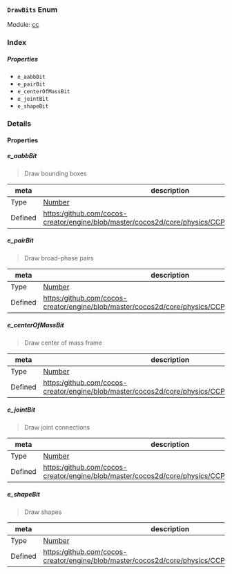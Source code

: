 ### `DrawBits` Enum



Module: [cc](../modules/cc.md)






### Index

##### Properties

  - `e_aabbBit`
  - `e_pairBit`
  - `e_centerOfMassBit`
  - `e_jointBit`
  - `e_shapeBit`

### Details

#### Properties


##### e_aabbBit

> Draw bounding boxes

| meta | description |
|------|-------------|
| Type | <a href="https://developer.mozilla.org/en/JavaScript/Reference/Global_Objects/Number" class="crosslink external" target="_blank">Number</a> |
| Defined | [https:/github.com/cocos-creator/engine/blob/master/cocos2d/core/physics/CCPhysicsManager.js:609](https:/github.com/cocos-creator/engine/blob/master/cocos2d/core/physics/CCPhysicsManager.js#L609) |



##### e_pairBit

> Draw broad-phase pairs

| meta | description |
|------|-------------|
| Type | <a href="https://developer.mozilla.org/en/JavaScript/Reference/Global_Objects/Number" class="crosslink external" target="_blank">Number</a> |
| Defined | [https:/github.com/cocos-creator/engine/blob/master/cocos2d/core/physics/CCPhysicsManager.js:616](https:/github.com/cocos-creator/engine/blob/master/cocos2d/core/physics/CCPhysicsManager.js#L616) |



##### e_centerOfMassBit

> Draw center of mass frame

| meta | description |
|------|-------------|
| Type | <a href="https://developer.mozilla.org/en/JavaScript/Reference/Global_Objects/Number" class="crosslink external" target="_blank">Number</a> |
| Defined | [https:/github.com/cocos-creator/engine/blob/master/cocos2d/core/physics/CCPhysicsManager.js:623](https:/github.com/cocos-creator/engine/blob/master/cocos2d/core/physics/CCPhysicsManager.js#L623) |



##### e_jointBit

> Draw joint connections

| meta | description |
|------|-------------|
| Type | <a href="https://developer.mozilla.org/en/JavaScript/Reference/Global_Objects/Number" class="crosslink external" target="_blank">Number</a> |
| Defined | [https:/github.com/cocos-creator/engine/blob/master/cocos2d/core/physics/CCPhysicsManager.js:630](https:/github.com/cocos-creator/engine/blob/master/cocos2d/core/physics/CCPhysicsManager.js#L630) |



##### e_shapeBit

> Draw shapes

| meta | description |
|------|-------------|
| Type | <a href="https://developer.mozilla.org/en/JavaScript/Reference/Global_Objects/Number" class="crosslink external" target="_blank">Number</a> |
| Defined | [https:/github.com/cocos-creator/engine/blob/master/cocos2d/core/physics/CCPhysicsManager.js:637](https:/github.com/cocos-creator/engine/blob/master/cocos2d/core/physics/CCPhysicsManager.js#L637) |



